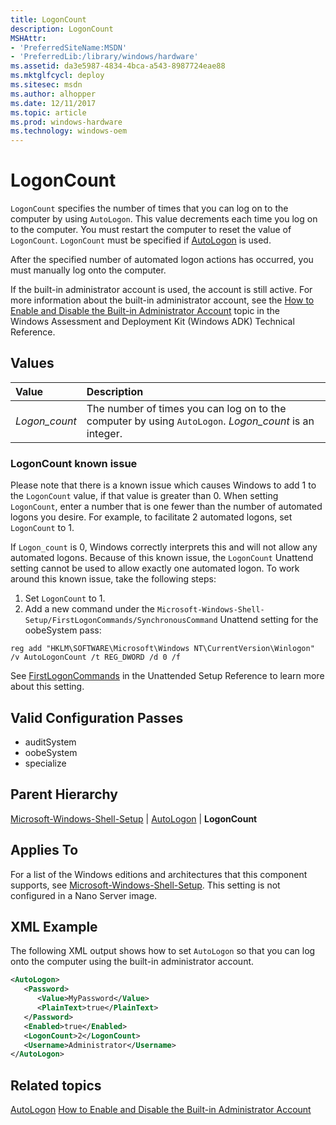 ```yaml
---
title: LogonCount
description: LogonCount
MSHAttr:
- 'PreferredSiteName:MSDN'
- 'PreferredLib:/library/windows/hardware'
ms.assetid: da3e5987-4834-4bca-a543-8987724eae88
ms.mktglfcycl: deploy
ms.sitesec: msdn
ms.author: alhopper
ms.date: 12/11/2017
ms.topic: article
ms.prod: windows-hardware
ms.technology: windows-oem
---
```

# LogonCount

`LogonCount` specifies the number of times that you can log on to the computer by using `AutoLogon`. This value decrements each time you log on to the computer. You must restart the computer to reset the value of `LogonCount`. `LogonCount` must be specified if [AutoLogon](microsoft-windows-shell-setup-autologon.md) is used.

After the specified number of automated logon actions has occurred, you must manually log onto the computer.

If the built-in administrator account is used, the account is still active. For more information about the built-in administrator account, see the [How to Enable and Disable the Built-in Administrator Account](https://docs.microsoft.com/en-us/windows-hardware/manufacture/desktop/enable-and-disable-the-built-in-administrator-account) topic in the Windows Assessment and Deployment Kit (Windows ADK) Technical Reference.

## Values

| Value             | Description                       |
|:------------------|:----------------------------------|
| *Logon_count*     | The number of times you can log on to the computer by using `AutoLogon`. *Logon_count* is an integer.            |

### LogonCount known issue

Please note that there is a known issue which causes Windows to add 1 to the `LogonCount` value, if that value is greater than 0. When setting `LogonCount`, enter a number that is one fewer than the number of automated logons you desire. For example, to facilitate 2 automated logons, set `LogonCount` to 1.

If `Logon_count` is 0, Windows correctly interprets this and will not allow any automated logons. Because of this known issue, the `LogonCount` Unattend setting cannot be used to allow exactly one automated logon. To work around this known issue, take the following steps:

1. Set `LogonCount` to 1.
1. Add a new command under the `Microsoft-Windows-Shell-Setup/FirstLogonCommands/SynchronousCommand` Unattend setting for the oobeSystem pass:

  `reg add "HKLM\SOFTWARE\Microsoft\Windows NT\CurrentVersion\Winlogon" /v AutoLogonCount /t REG_DWORD /d 0 /f`

See [FirstLogonCommands](microsoft-windows-shell-setup-firstlogoncommands.md) in the Unattended Setup Reference to learn more about this setting.

## Valid Configuration Passes

* auditSystem
* oobeSystem
* specialize

## Parent Hierarchy

[Microsoft-Windows-Shell-Setup](microsoft-windows-shell-setup.md) | [AutoLogon](microsoft-windows-shell-setup-autologon.md) | **LogonCount**

## Applies To

For a list of the Windows editions and architectures that this component supports, see [Microsoft-Windows-Shell-Setup](microsoft-windows-shell-setup.md). This setting is not configured in a Nano Server image.

## XML Example

The following XML output shows how to set `AutoLogon` so that you can log onto the computer using the built-in administrator account.

```XML
<AutoLogon>
   <Password>
      <Value>MyPassword</Value>
      <PlainText>true</PlainText>
   </Password>
   <Enabled>true</Enabled>
   <LogonCount>2</LogonCount>
   <Username>Administrator</Username>
</AutoLogon>
```

## Related topics

[AutoLogon](microsoft-windows-shell-setup-autologon.md)
[How to Enable and Disable the Built-in Administrator Account](https://docs.microsoft.com/en-us/windows-hardware/manufacture/desktop/enable-and-disable-the-built-in-administrator-account)